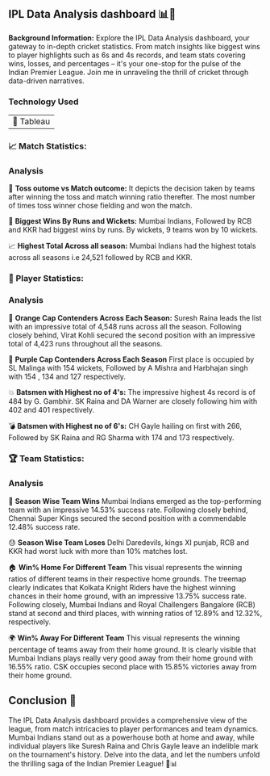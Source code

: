 ## IPL Data Analysis dashboard 📊🏏

**Background Information:** Explore the IPL Data Analysis dashboard, your gateway to in-depth cricket statistics. From match insights like biggest wins to player highlights such as 6s and 4s records, and team stats covering wins, losses, and percentages – it's your one-stop for the pulse of the Indian Premier League. Join me in unraveling the thrill of cricket through data-driven narratives.

### Technology Used

<table>
  <tr>
    <td>🔹 Tableau</td>
  </tr>
</table>

###  📈 Match Statistics:


### Analysis

 🔄 **Toss outome vs Match outcome:** It depicts the decision taken by teams after winning the toss and match winning ratio therefter. The most number of times toss winner chose fielding and won the match.

 🏏 **Biggest Wins By Runs and Wickets:** Mumbai Indians, Followed by RCB and KKR had biggest wins by runs. By wickets, 9 teams won by 10 wickets.

 📈 **Highest Total Across all season:** Mumbai Indians had the highest totals across all seasons i.e 24,521 followed by RCB and KKR.


###  🏏 Player Statistics:


### Analysis

 🧡 **Orange Cap Contenders Across Each Season:** Suresh Raina leads the list with an impressive total of 4,548 runs across all the season. Following closely behind, Virat Kohli secured the second position with an impressive total of 4,423 runs throughout all the seasons.

 💜 **Purple Cap Contenders Across Each Season** First place is occupied by SL Malinga with 154 wickets, Followed by A Mishra and Harbhajan singh with 154 , 134 and 127 respectively.

 💥 **Batsmen with Highest no of 4's:** The impressive highest 4s record is of 484 by G. Gambhir. SK Raina and DA Warner are closely following him with 402 
and 401 respectively.

 💣 **Batsmen with Highest no of 6's:** CH Gayle hailing on first with 266, Followed by SK Raina and RG Sharma with 174 and 173 respectively. 


### 🏆 Team Statistics:


### Analysis

🏅 **Season Wise Team Wins** Mumbai Indians emerged as the top-performing team with an impressive 14.53% success rate. Following closely behind, Chennai Super Kings secured the second position with a commendable 12.48% success rate.

😓 **Season Wise Team Loses** Delhi Daredevils, kings XI punjab, RCB and KKR had worst luck with more than 10% matches lost.

🏠 **Win% Home For Different Team** This visual represents the winning ratios of different teams in their respective home grounds. The treemap clearly indicates that Kolkata Knight Riders have the highest winning chances in their home ground, with an impressive 13.75% success rate. Following closely, Mumbai Indians and Royal Challengers Bangalore (RCB) stand at second and third places, with winning ratios of 12.89% and 12.32%, respectively.

🌍 **Win% Away For Different Team** This visual represents the winning percentage of teams away from their home ground. It is clearly visible that Mumbai Indians plays really very good away from their home ground with 16.55% ratio. CSK occupies second place with 15.85% victories away from their home ground.


## Conclusion 🏁
The IPL Data Analysis dashboard provides a comprehensive view of the league, from match intricacies to player performances and team dynamics. Mumbai Indians stand out as a powerhouse both at home and away, while individual players like Suresh Raina and Chris Gayle leave an indelible mark on the tournament's history. Delve into the data, and let the numbers unfold the thrilling saga of the Indian Premier League! 🏏📊
